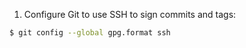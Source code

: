 1. Configure Git to use SSH to sign commits and tags:
  ```bash
  $ git config --global gpg.format ssh
  ```